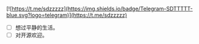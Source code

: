 

[![https://t.me/sdzzzzz](https://img.shields.io/badge/Telegram-SDTTTTT-blue.svg?logo=telegram)](https://t.me/sdzzzzz)

- [ ] 想过平静的生活。
- [ ] 对开源欢迎。
